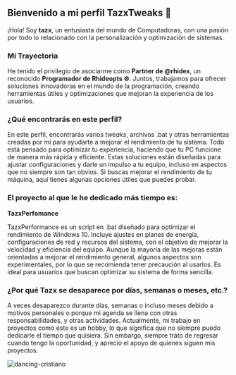 ## Bienvenido a mi perfil **TazxTweaks** 🚀

¡Hola! Soy **tazx**, un entusiasta del mundo de Computadoras, con una pasión por todo lo relacionado con la personalización y optimización de sistemas.

### Mi Trayectoria
He tenido el privilegio de asociarme como **Partner de @rhidex**, un reconocido **Programador de Rhideopts ⚙️**. Juntos, trabajamos para ofrecer soluciones innovadoras en el mundo de la programación, creando herramientas útiles y optimizaciones que mejoran la experiencia de los usuarios.

### ¿Qué encontrarás en este perfil?
En este perfil, encontrarás varios *tweaks*, archivos .bat y otras herramientas creadas por mí para ayudarte a mejorar el rendimiento de tu sistema. Todo está pensado para optimizar tu experiencia, haciendo que tu PC funcione de manera más rápida y eficiente. Estas soluciones están diseñadas para ajustar configuraciones y darle un impulso a tu equipo, incluso en aspectos que no siempre son tan obvios. Si buscas mejorar el rendimiento de tu máquina, aquí tienes algunas opciones útiles que puedes probar.

### El proyecto al que le he dedicado más tiempo es:

**TazxPerfomance**

TazxPerformance es un script en .bat diseñado para optimizar el rendimiento de Windows 10. Incluye ajustes en planes de energía, configuraciones de red y recursos del sistema, con el objetivo de mejorar la velocidad y eficiencia del equipo. Aunque la mayoría de las mejoras están orientadas a mejorar el rendimiento general, algunos aspectos son experimentales, por lo que se recomienda tener precaución al usarlos. Es ideal para usuarios que buscan optimizar su sistema de forma sencilla.

###  ¿Por qué Tazx se desaparece por días, semanas o meses, etc.?

A veces desaparezco durante días, semanas o incluso meses debido a motivos personales o porque mi agenda se llena con otras responsabilidades, y otras actividades. Actualmente, mi trabajo en proyectos como este es un hobby, lo que significa que no siempre puedo dedicarle el tiempo que quisiera. Sin embargo, siempre trato de regresar cuando tengo la oportunidad, y aprecio el apoyo de quienes siguen mis proyectos.

![dancing-cristiano](https://github.com/user-attachments/assets/66e67b34-bff6-4726-999d-63852f056cfa)



